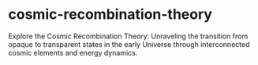 # cosmic-recombination-theory
Explore the Cosmic Recombination Theory: Unraveling the transition from opaque to transparent states in the early Universe through interconnected cosmic elements and energy dynamics.
